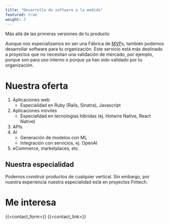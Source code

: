 ```yaml
---
title: "Desarrollo de software a la medida"
featured: true
weight: 3
---
```


Más allá de las primeras versiones de tu producto
<!--more-->

<!-- ![Desarrollo](https://images.unsplash.com/photo-1571171637578-41bc2dd41cd2?q=80&w=2070&auto=format&fit=crop&ixlib=rb-4.0.3&ixid=M3wxMjA3fDB8MHxwaG90by1wYWdlfHx8fGVufDB8fHx8fA%3D%3D) -->

Aunque nos especializamos en ser una Fábrica de [MVP](/services/mvp)s, también podemos desarrollar software para tu organización. Este servicio está más destinado a proyectos que no necesitan una validación de mercado, por ejemplo, porque son para uso interno o porque ya han sido validado por tu organización.

# Nuestra oferta

1. Aplicaciones web
   - Especialidad en Ruby (Rails, Sinatra), Javascript
1. Aplicaciones móviles
   - Especialidad en tecnologías híbridas (ej. Hotwire Native, React Native)
1. APIs
1. AI
   - Generación de modelos con ML
   - Integración con servicios, ej. OpenAI
1. eCommerce, marketplaces, etc.

## Nuestra especialidad

Podemos construir productos de cualquier vertical. Sin embargo, por nuestra experiencia nuestra especialidad está en proyectos Fintech.

# Me interesa

{{<contact_form>}}
{{<contact_link>}}

